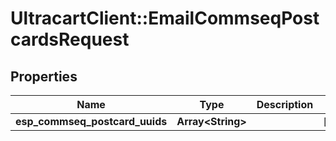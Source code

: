 # UltracartClient::EmailCommseqPostcardsRequest

## Properties
Name | Type | Description | Notes
------------ | ------------- | ------------- | -------------
**esp_commseq_postcard_uuids** | **Array&lt;String&gt;** |  | [optional] 


